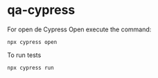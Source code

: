 # qa-cypress

For open de Cypress Open execute the command:
```
npx cypress open
```
To run tests
```
npx cypress run
```
